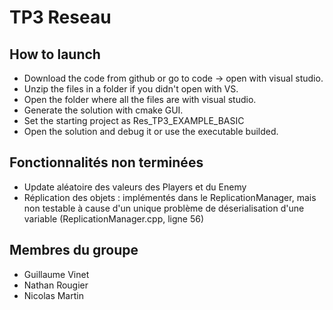 # TP3 Reseau

## How to launch

* Download the code from github or go to code -> open with visual studio.
* Unzip the files in a folder if you didn't open with VS.
* Open the folder where all the files are with visual studio.
* Generate the solution with cmake GUI.
* Set the starting project as Res_TP3_EXAMPLE_BASIC
* Open the solution and debug it or use the executable builded.

## Fonctionnalités non terminées

* Update aléatoire des valeurs des Players et du Enemy
* Réplication des objets : implémentés dans le ReplicationManager, mais non testable à cause d'un unique problème de déserialisation d'une variable (ReplicationManager.cpp, ligne 56)


## Membres du groupe

- Guillaume Vinet
- Nathan Rougier
- Nicolas Martin
